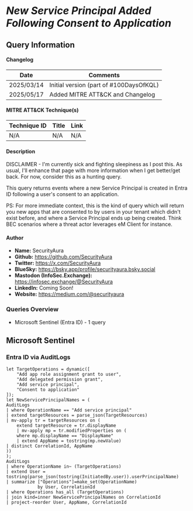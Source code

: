 # *New Service Principal Added Following Consent to Application*

## Query Information

#### Changelog

| Date | Comments |
|---|---|
| 2025/03/14 | Initial version (part of #100DaysOfKQL) |
| 2025/05/17 | Added MITRE ATT&CK and Changelog |

#### MITRE ATT&CK Technique(s)

| Technique ID | Title    | Link    |
| ---  | --- | --- |
| N/A | N/A | N/A |

#### Description

DISCLAIMER - I'm currently sick and fighting sleepiness as I post this. As usual, I'll enhance that page with more information when I get better/get back. For now, consider this as a hunting query.

This query returns events where a new Service Principal is created in Entra ID following a user's consent to an application.

PS: For more immediate context, this is the kind of query which will return you new apps that are consented to by users in your tenant which didn't exist before, and where a Service Principal ends up being created. Think BEC scenarios where a threat actor leverages eM Client for instance.

#### Author <Optional>
- **Name:** SecurityAura
- **Github:** https://github.com/SecurityAura
- **Twitter:** https://x.com/SecurityAura
- **BlueSky:** https://bsky.app/profile/securityaura.bsky.social
- **Mastodon (InfoSec.Exchange):** https://infosec.exchange/@SecurityAura
- **LinkedIn:** Coming Soon!
- **Website:** https://medium.com/@securityaura

### Queries Overview ###

- Microsoft Sentinel (Entra ID) - 1 query

## Microsoft Sentinel ##
### Entra ID via AuditLogs ###
```KQL
let TargetOperations = dynamic([
    "Add app role assignment grant to user",
    "Add delegated permission grant",
    "Add service principal",
    "Consent to application"
]);
let NewServicePrincipalNames = (
AuditLogs
| where OperationName == "Add service principal"
| extend targetResources = parse_json(TargetResources)
| mv-apply tr = targetResources on (
    extend targetResource = tr.displayName
    | mv-apply mp = tr.modifiedProperties on (
    where mp.displayName == "DisplayName"
    | extend AppName = tostring(mp.newValue)
| distinct CorrelationId, AppName
))
);
AuditLogs
| where OperationName in~ (TargetOperations)
| extend User = tostring(parse_json(tostring(InitiatedBy.user)).userPrincipalName)
| summarize ["Operations"]=make_set(OperationName)
            by User, CorrelationId
| where Operations has_all (TargetOperations)
| join kind=inner NewServicePrincipalNames on CorrelationId
| project-reorder User, AppName, CorrelationId
```
